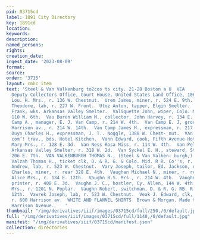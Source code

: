 ```yaml
---
pid: 03715cd
label: 1891 City Directory
key: 1891cd
location: 
keywords: 
description: 
named_persons: 
rights: 
creation_date: 
ingest_date: '2023-08-09'
format: 
source: 
order: '3715'
layout: cmhc_item
text: 'Steel & Van Valkenburg to2cos ts city. 21-28 Boston a U  VEA     United States
  Deputy Collectors Office, Court House. United States Land Office, 106 W. 4th.  Updegraff
  Lou. H. Mrs., r. 136 W. Chestnut.  Uren James, miner, r. 524 E. 9th.  Usmikovich
  Theodore, lab, r. 227 W. Front.  Utoz Anton, tapper, Elgin Smelter.  V  Valletta
  Frank, wks. Arkansas Valley Smelter.  Valiquette John, wiper, Colo. Mid. Ry., r.
  110 W. 6th.  Vau Buren William M., collector, John Harvey, r. 134 E. 10th.  Van
  Camp A., manager, E. J. Van Camp, r. 214 W. 4th.  Van Camp E. J, grocer, 609-611
  Harrison av., r. 214 W. 14th.  Van Camp James H., expressman, r. 217 W. 4th,  Van
  Duyn Charles H., expressman, J. T.. Noggle, 1388 W. Chest- nut.  Van Dyke C. L.,
  com’! trav., bds. Hotel Kitchen.  Vann Edward, cook, Fifth Avenue Hotel.  Van Ness
  Mary Mrs., r. 128 E. 3d.  Van Ness Rosa Miss, r. 114 W. 4th.  Van Pelt Nels, wks.
  Arkansas Valley Smelter, r. 318 W. 2d.  Van Syckel E. H., steward, St. Luke Hospital,
  206 E. 7th.  VAN VALKENBURGH THOMAS N., (Steel & Van Valken- burgh,) r. Hotel Kitchen.  Van
  Valzah Thomas H., ticket clk, D. & R. G. & Colo. Mid. R R. Co''s, r. 126 W. 6th.  Varga
  Andrew, lab, r. 523 W. Chestnut.  Vary Joseph, tailor, Ed. Jackson, r. 317 W. 4th.  Vaughan
  Charles, miner, r. rear 328 E. 4th.  Vaughan Michael N., miner, r. rear 323 E. 4th.  Vaughn
  Alice Mrs., r. 134 E. 12th.  Vaughn B.S. Mrs., r. 214 W. 4th.  Vaughn Frank E.,
  printer, r. 408 E. 3d.  Vaughn J. C., hostler, Cy. Allen, 144 W. 4th.  Vaughn Olive
  Mrs., r. 1201 N. Poplar.  Vaughn Robert, switchman, D. & R. G. RB. R., vr. 134 E.
  12th.  Vawrek Joseph, lab, r. 523 W. Chestnut.  Veak J. Edward, clk, J.J. M. McRobbie,
  r. 600 Harrison av.  WHITE AND FLANNEL SHIRTS  Brown & Morgan. Made to Order. 313
  Harrison Avenue.    '
thumbnail: "/img/derivatives/iiif/images/03715cd/full/250,/0/default.jpg"
full: "/img/derivatives/iiif/images/03715cd/full/1140,/0/default.jpg"
manifest: "/img/derivatives/iiif/03715cd/manifest.json"
collection: directories
---
```

